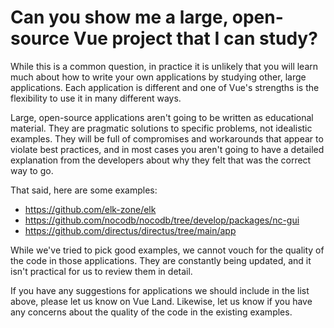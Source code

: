 # Can you show me a large, open-source Vue project that I can study?

While this is a common question, in practice it is unlikely that you will learn much about how to write your own applications by studying other, large applications. Each application is different and one of Vue's strengths is the flexibility to use it in many different ways.

Large, open-source applications aren't going to be written as educational material. They are pragmatic solutions to specific problems, not idealistic examples. They will be full of compromises and workarounds that appear to violate best practices, and in most cases you aren't going to have a detailed explanation from the developers about why they felt that was the correct way to go.

That said, here are some examples:

- <https://github.com/elk-zone/elk>
- <https://github.com/nocodb/nocodb/tree/develop/packages/nc-gui>
- <https://github.com/directus/directus/tree/main/app>

While we've tried to pick good examples, we cannot vouch for the quality of the code in those applications. They are constantly being updated, and it isn't practical for us to review them in detail.

If you have any suggestions for applications we should include in the list above, please let us know on Vue Land. Likewise, let us know if you have any concerns about the quality of the code in the existing examples.
